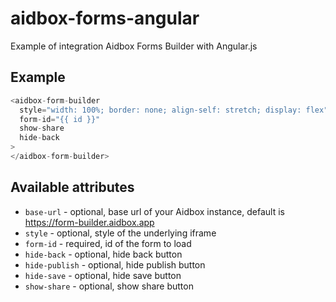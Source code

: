 # aidbox-forms-angular

Example of integration Aidbox Forms Builder with Angular.js

## Example

```js
<aidbox-form-builder
  style="width: 100%; border: none; align-self: stretch; display: flex"
  form-id="{{ id }}"
  show-share
  hide-back
>
</aidbox-form-builder>
```

## Available attributes
* `base-url` - optional, base url of your Aidbox instance, default is https://form-builder.aidbox.app
* `style` - optional, style of the underlying iframe
* `form-id` - required, id of the form to load
* `hide-back` - optional, hide back button
* `hide-publish` - optional, hide publish button
* `hide-save` - optional, hide save button
* `show-share` - optional, show share button
